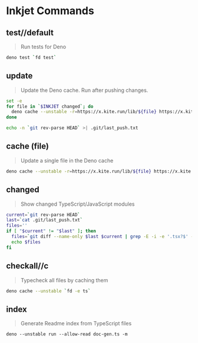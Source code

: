 # Inkjet Commands

## test//default

> Run tests for Deno

```sh
deno test `fd test`
```

## update

> Update the Deno cache. Run after pushing changes.

```bash
set -e
for file in `$INKJET changed`; do
  deno cache --unstable -r=https://x.kite.run/lib/${file} https://x.kite.run/lib/${file}
done

echo -n `git rev-parse HEAD` >| .git/last_push.txt
```

## cache (file)

> Update a single file in the Deno cache

```sh
deno cache --unstable -r=https://x.kite.run/lib/${file} https://x.kite.run/lib/${file}
```

## changed

> Show changed TypeScript/JavaScript modules

```sh
current=`git rev-parse HEAD`
last=`cat .git/last_push.txt`
files=''
if [ "$current" != "$last" ]; then
  files=`git diff --name-only $last $current | grep -E -i -e '.tsx?$' -e '.jsx?$' | grep -E -v '^npm/'`
  echo $files
fi
```

## checkall//c

> Typecheck all files by caching them

```sh
deno cache --unstable `fd -e ts`
```

## index

> Generate Readme index from TypeScript files

```
deno --unstable run --allow-read doc-gen.ts -m
```
